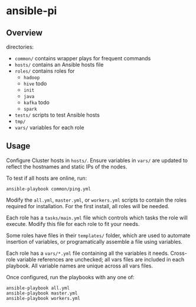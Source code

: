 # ansible-pi

## Overview

directories:
 * `common/` contains wrapper plays for frequent commands
 * `hosts/` contains an Ansible hosts file
 * `roles/` contains roles for
   * `hadoop`
   * `hive` todo
   * `init`
   * `java`
   * `kafka` todo
   * `spark` 
 * `tests/` scripts to test Ansible hosts
 * `tmp/`
 * `vars/` variables for each role

## Usage

Configure Cluster hosts in `hosts/`. Ensure variables in `vars/` are updated to reflect the hostnames and static IPs of the nodes. 

To test if all hosts are online, run:

```
ansible-playbook common/ping.yml
```

Modify the `all.yml`, `master.yml`, or `workers.yml` scripts to contain the roles required for installation. For the first install, all roles will be needed.

Each role has a `tasks/main.yml` file which controls which tasks the role will execute. Modify this file for each role to fit your needs.

Some roles have files in their `templates/` folder, which are used to automate insertion of variables, or programatically assemble a file using variables.

Each role has a `vars/*.yml` file containing all the variables it needs. Cross-role variable references are unchecked; all vars files are included in each playbook. All variable names are unique across all vars files. 

Once configured, run the playbooks with any one of:

```
ansible-playbook all.yml
ansible-playbook master.yml
ansible-playbook workers.yml
```


